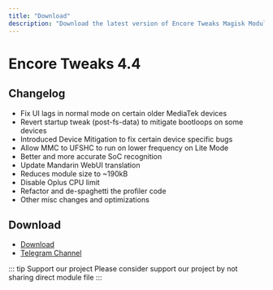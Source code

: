 ```yaml
---
title: "Download"
description: "Download the latest version of Encore Tweaks Magisk Module here"
---
```


# Encore Tweaks 4.4

## Changelog

- Fix UI lags in normal mode on certain older MediaTek devices
- Revert startup tweak (post-fs-data) to mitigate bootloops on some devices
- Introduced Device Mitigation to fix certain device specific bugs
- Allow MMC to UFSHC to run on lower frequency on Lite Mode
- Better and more accurate SoC recognition
- Update Mandarin WebUI translation
- Reduces module size to ~190kB
- Disable Oplus CPU limit
- Refactor and de-spaghetti the profiler code
- Other misc changes and optimizations

## Download
- [Download](https://github.com/Rem01Gaming/encore/releases/tag/4.4)
- [Telegram Channel](https://rem01schannel.t.me)

::: tip Support our project
Please consider support our project by not sharing direct module file
:::
